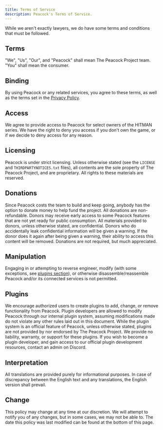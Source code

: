 ```yaml
---
title: Terms of Service
description: Peacock's Terms of Service.
---
```


While we aren't exactly lawyers, we do have some terms and conditions that must be followed.

## Terms

"We", "Us", "Our", and "Peacock" shall mean The Peacock Project team. "You" shall mean the consumer.

## Binding

By using Peacock or any related services, you agree to these terms, as well as the terms set in the [Privacy Policy](privacy-policy.md).

## Access

We agree to provide access to Peacock for select owners of the HITMAN series. We have the right to deny you access if you don't own the game, or if we decide to deny access for any reason.

## Licensing

Peacock is under strict licensing. Unless otherwise stated (see the `LICENSE` and `THIRDPARTYNOTICES.txt` files), all contents are the sole property of The Peacock Project, and are proprietary. All rights to these materials are reserved.

## Donations

Since Peacock costs the team to build and keep going, anybody has the option to donate money to help fund the project. All donations are non-refundable. Donors may receive early access to some Peacock features that are not yet ready for public consumption. All materials provided to donors, unless otherwise stated, are confidential. Donors who do accidentally leak confidential information will be given a warning. If the donor does it again after being given a warning, their ability to access this content will be removed. Donations are not required, but much appreciated.

## Manipulation

Engaging in or attempting to reverse engineer, modify (with some exceptions, see [plugins section](#plugins)), or otherwise disassemble/reassemble Peacock and/or its connected services is not permitted.

## Plugins

We encourage authorized users to create plugins to add, change, or remove functionality from Peacock. Plugin developers are allowed to modify Peacock through our internal plugin system, assuming modifications made do not violate any other rules laid out in this document. While the plugin system is an official feature of Peacock, unless otherwise stated, plugins are not provided by nor endorsed by The Peacock Project. We provide no liability, warranty, or support for these plugins. If you wish to become a plugin developer, and gain access to our official plugin development resources, contact an admin on Discord.

## Interpretation

All translations are provided purely for informational purposes. In case of discrepancy between the English text and any translations, the English version shall prevail.

## Change

This policy may change at any time at our discretion. We will attempt to notify you of any changes, but in some cases, we may not be able to. The date this policy was last modified can be found at the bottom of this page.
